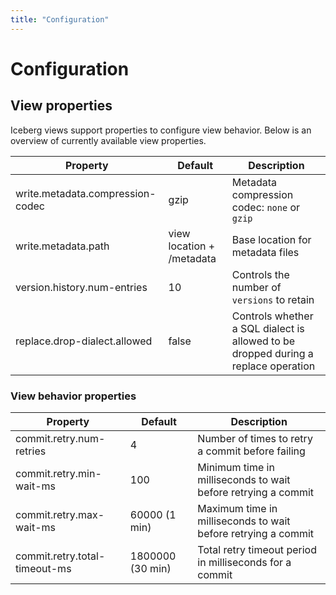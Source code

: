 ```yaml
---
title: "Configuration"
---
```

<!--
 - Licensed to the Apache Software Foundation (ASF) under one or more
 - contributor license agreements.  See the NOTICE file distributed with
 - this work for additional information regarding copyright ownership.
 - The ASF licenses this file to You under the Apache License, Version 2.0
 - (the "License"); you may not use this file except in compliance with
 - the License.  You may obtain a copy of the License at
 -
 -   http://www.apache.org/licenses/LICENSE-2.0
 -
 - Unless required by applicable law or agreed to in writing, software
 - distributed under the License is distributed on an "AS IS" BASIS,
 - WITHOUT WARRANTIES OR CONDITIONS OF ANY KIND, either express or implied.
 - See the License for the specific language governing permissions and
 - limitations under the License.
 -->

# Configuration

## View properties

Iceberg views support properties to configure view behavior. Below is an overview of currently available view properties.


| Property                         | Default                   | Description                                                                        |
|----------------------------------|---------------------------|------------------------------------------------------------------------------------|
| write.metadata.compression-codec | gzip                      | Metadata compression codec: `none` or `gzip`                                       |
| write.metadata.path              | view location + /metadata | Base location for metadata files                                                   |
| version.history.num-entries      | 10                        | Controls the number of `versions` to retain                                        |
| replace.drop-dialect.allowed     | false                     | Controls whether a SQL dialect is allowed to be dropped during a replace operation |


### View behavior properties


| Property                            | Default             | Description                                                        |
|-------------------------------------|---------------------|--------------------------------------------------------------------|
| commit.retry.num-retries            | 4                   | Number of times to retry a commit before failing                   |
| commit.retry.min-wait-ms            | 100                 | Minimum time in milliseconds to wait before retrying a commit      |
| commit.retry.max-wait-ms            | 60000 (1 min)       | Maximum time in milliseconds to wait before retrying a commit      |
| commit.retry.total-timeout-ms       | 1800000 (30 min)    | Total retry timeout period in milliseconds for a commit            |
